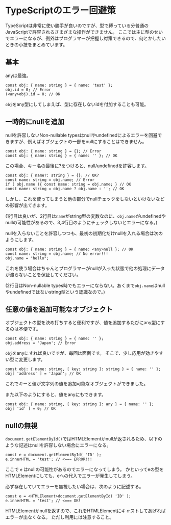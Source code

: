 # TypeScriptのエラー回避策


TypeScriptは非常に使い勝手が良いのですが、型で縛っている分普通のJavaScriptで許容されるさまざまな操作ができません。
ここでは主に型のせいでエラーになるが、例外はプログラマーが把握し対策できるので、何とかしたいときの小技をまとめています。


## 基本

anyは最強。

```
const obj: { name: string } = { name: 'test' };
obj.id = 0; // Error
(<any>obj).id = 0; // OK
```

`obj`をany型にしてしまえば、型に存在しないidを付加することも可能。

## 一時的にnullを追加

nullを許容しないNon-nullable typesはnullやundefinedによるエラーを回避できますが、例えばオブジェクトの一部をnullにすることはできません。

```
const obj: { name: string } = {}; // Error
const obj: { name: string } = { name: '' }; // OK
```

この場合、キー名の最後に?をつけると、null/undefinedを許容します。

```
const obj: { name?: string } = {}; // OK?
const name: string = obj.name; // Error
if ( obj.name ){ const name: string = obj.name; } // OK
const name: string = obj.name ? obj.name : ''; // OK
```

しかし、これを使ってしまうと他の部分でnullチェックをしないといけないなどの影響が出てきます。

(1行目は良いが、2行目は`name`がstring型の変数なのに、`obj.name`がundefinedやnullの可能性があるので、3,4行目のようにチェックしないとエラーになる。)

nullを入らないことを許容しつつも、最初の初期化だけnullを入れる場合は次のようにします。

```
const obj: { name: string } = { name: <any>null }; // OK
const name: string = obj.name; // No error!!!
obj.name = "hello";
```

これを使う場合はちゃんとプログラマーがnullが入った状態で他の処理にデータが渡らないことを保証してください。

(2行目はNon-nullable types時でもエラーにならない。あくまで`obj.name`はnullやundefinedではないstring型という認識なので。)

## 任意の値を追加可能なオブジェクト

オブジェクトの型を決め打ちすると便利ですが、値を追加するたびにany型にするのは不便です。

```
const obj: { name: string } = { name: '' };
obj.address = 'Japan'; // Error
```

`obj`をanyにすれば良いですが、毎回は面倒です。
そこで、少し応用が効きやすい型に変更します。

```
const obj: { name: string, [ key: string ]: string } = { name: '' };
obj[ 'address' ] = 'Japan'; // OK
```

これでキーと値が文字列の値を追加可能なオブジェクトができました。

また以下のようにすると、値をanyにもできます。

```
const obj: { name: string, [ key: string ]: any } = { name: '' };
obj[ 'id' ] = 0; // OK
```

## nullの無視

`document.getElementById()`ではHTMLElementかnullが返されるため、以下のような記述はnullを許容しない場合にエラーになる。

```
const e = document.getElementById( 'ID' );
e.innerHTML = 'test'; // <=== ERROR!!!
```

ここで `e` はnullの可能性があるのでエラーになってしまう。
かといってeの型をHTMLElementにしても、eへの代入でエラーが発生してしまう。

必ず存在していてエラーを無視したい場合は、次のように記述する。

```
const e = <HTMLElement>document.getElementById( 'ID' );
e.innerHTML = 'test'; // <=== OK!
```

HTMLElementかnullを返すので、これをHTMLElementにキャストしてあげればエラーが出なくなる。
ただし利用には注意すること。

